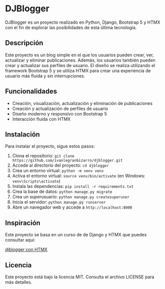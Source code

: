 # DJBlogger

DJBlogger es un proyecto realizado en Python, Django, Bootstrap 5 y HTMX con el fin de explorar las posibilidades de esta última tecnología.

## Descripción

Este proyecto es un blog simple en el que los usuarios pueden crear, ver, actualizar y eliminar publicaciones. Además, los usuarios también pueden crear y actualizar sus perfiles de usuario. El diseño se realiza utilizando el framework Bootstrap 5 y se utiliza HTMX para crear una experiencia de usuario más fluida y sin interrupciones.

## Funcionalidades

-   Creación, visualización, actualización y eliminación de publicaciones
-   Creación y actualización de perfiles de usuario
-   Diseño moderno y responsivo con Bootstrap 5
-   Interacción fluida con HTMX

## Instalación

Para instalar el proyecto, sigue estos pasos:

1.  Clona el repositorio: `git clone https://github.com/ivanlegranbizarro/djblogger.git`
2.  Accede al directorio del proyecto: `cd djblogger`
3.  Crea un entorno virtual: `python -m venv venv`
4.  Activa el entorno virtual: `source venv/bin/activate` (en Windows: `venv\Scripts\activate`)
5.  Instala las dependencias: `pip install -r requirements.txt`
6.  Crea la base de datos: `python manage.py migrate`
7.  Crea un superusuario: `python manage.py createsuperuser`
8.  Inicia el servidor: `python manage.py runserver`
9.  Abre un navegador web y accede a `http://localhost:8000`

## Inspiración

Este proyecto se basa en un curso de de Django y HTMX que puedes consultar aquí:

[djblogger con HTMX](https://www.udemy.com/course/django-project-djblogger/)

## Licencia

Este proyecto está bajo la licencia MIT. Consulta el archivo LICENSE para más detalles.
